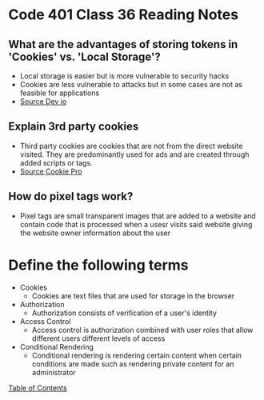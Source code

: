 # Code 401 Class 36 Reading Notes

## What are the advantages of storing tokens in 'Cookies' vs. 'Local Storage'?
* Local storage is easier but is more vulnerable to security hacks
* Cookies are less vulnerable to attacks but in some cases are not as feasible for applications
* [Source Dev io](https://dev.to/cotter/localstorage-vs-cookies-all-you-need-to-know-about-storing-jwt-tokens-securely-in-the-front-end-15id#:~:text=Pros%3A%20It's%20convenient.&text=If%20you%20don't%20have,%3A%20Authorization%20Bearer%20%24%7Baccess_token%7D%20.)

## Explain 3rd party cookies
* Third party cookies are cookies that are not from the direct website visited. They are predominantly used for ads and are created through added scripts or tags.
* [Source Cookie Pro](https://www.cookiepro.com/knowledge/what-is-a-third-party-cookie/#:~:text=Third%2Dparty%20cookies%20are%20created,the%20third%2Dparty%20server's%20code.)

## How do pixel tags work?
* Pixel tags are small transparent images that are added to a website and contain code that is processed when a usesr visits said website giving the website owner information about the user

# Define the following terms
* Cookies
  * Cookies are text files that are used for storage in the browser
* Authorization
  * Authorization consists of verification of a user's identity
* Access Control
  * Access control is authorization combined with user roles that allow different users different levels of access
* Conditional Rendering
  * Conditional rendering is rendering certain content when certain conditions are made such as rendering private content for an administrator

[Table of Contents](README.md)